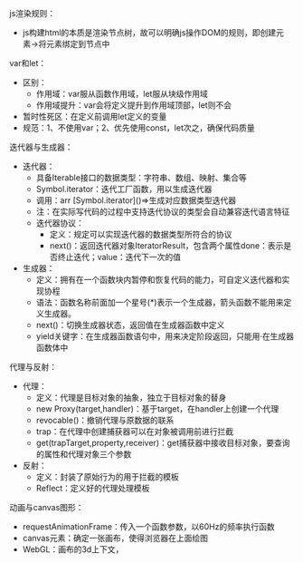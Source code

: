 js渲染规则：
- js构建html的本质是渲染节点树，故可以明确js操作DOM的规则，即创建元素->将元素绑定到节点中

var和let：
- 区别：
	- 作用域：var服从函数作用域，let服从块级作用域
	- 作用域提升：var会将定义提升到作用域顶部，let则不会
- 暂时性死区：在定义前调用let定义的变量
- 规范：1、不使用var；2、优先使用const，let次之，确保代码质量

迭代器与生成器：
- 迭代器：
	- 具备Iterable接口的数据类型：字符串、数组、映射、集合等
	- Symbol.iterator：迭代工厂函数，用以生成迭代器
	- 调用：arr \[Symbol.iterator]()=>生成对应数据类型迭代器
	- 注：在实际写代码的过程中支持迭代协议的类型会自动兼容迭代语言特征
	- 迭代器协议：
		- 定义：规定可以实现迭代器的数据类型所符合的协议
		- next()：返回迭代器对象IteratorResult，包含两个属性done：表示是否终止迭代；value：迭代下一次的值
- 生成器：
	- 定义：拥有在一个函数块内暂停和恢复代码的能力，可自定义迭代器和实现协程
	- 语法：函数名称前面加一个星号(\*)表示一个生成器，箭头函数不能用来定义生成器。
	- next()：切换生成器状态，返回值在生成器函数中定义
	- yield关键字：在生成器函数语句中，用来决定阶段返回，只能用·在生成器函数体中

代理与反射：
- 代理：
	- 定义：代理是目标对象的抽象，独立于目标对象的替身
	- new Proxy(target,handler)：基于target，在handler上创建一个代理
	- revocable()：撤销代理与原数据的联系
	- trap：在代理中创建捕获器可以在对象被调用前进行拦截
	- get(trapTarget,property,receiver)：get捕获器中接收目标对象，要查询的属性和代理对象三个参数
- 反射：
	- 定义：封装了原始行为的用于拦截的模板
	- Reflect：定义好的代理处理模板

动画与canvas图形：
- requestAnimationFrame：传入一个函数参数，以60Hz的频率执行函数
- canvas元素：确定一张画布，使得浏览器在上面绘图
- WebGL：画布的3d上下文，